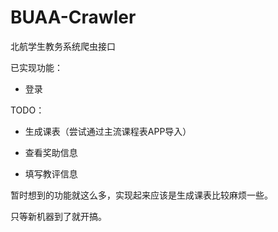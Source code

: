 # BUAA-Crawler
北航学生教务系统爬虫接口


已实现功能：

- 登录

TODO：

- 生成课表（尝试通过主流课程表APP导入）

- 查看奖助信息

- 填写教评信息

暂时想到的功能就这么多，实现起来应该是生成课表比较麻烦一些。

只等新机器到了就开搞。
